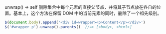 unwrap()  ⇒ self
删除集合中每个元素的直接父节点，并将其子节点放在各自的位置。基本上，这个方法在保留 DOM 中的当前元素的同时，删除了一个祖先级别。
```js
$(document.body).append('<div id=wrapper><p>Content</p></div>')
$('#wrapper p').unwrap().parents()  //=> [<body>, <html>]
```
